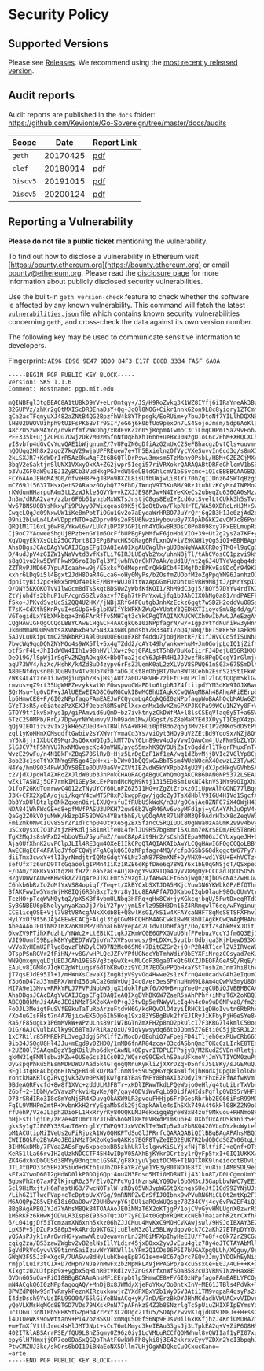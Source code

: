 # Security Policy

## Supported Versions

Please see [Releases](https://github.com/Kevionte/Go-Sovereign/releases). We recommend using the [most recently released version](https://github.com/Kevionte/Go-Sovereign/releases/latest).

## Audit reports

Audit reports are published in the `docs` folder: https://github.com/Kevionte/Go-Sovereign/tree/master/docs/audits 

| Scope | Date | Report Link |
| ------- | ------- | ----------- |
| `geth` | 20170425 | [pdf](https://github.com/Kevionte/Go-Sovereign/blob/master/docs/audits/2017-04-25_Geth-audit_Truesec.pdf) |
| `clef` | 20180914 | [pdf](https://github.com/Kevionte/Go-Sovereign/blob/master/docs/audits/2018-09-14_Clef-audit_NCC.pdf) |
| `Discv5` | 20191015 | [pdf](https://github.com/Kevionte/Go-Sovereign/blob/master/docs/audits/2019-10-15_Discv5_audit_LeastAuthority.pdf) |
| `Discv5` | 20200124 | [pdf](https://github.com/Kevionte/Go-Sovereign/blob/master/docs/audits/2020-01-24_DiscV5_audit_Cure53.pdf) |

## Reporting a Vulnerability

**Please do not file a public ticket** mentioning the vulnerability.

To find out how to disclose a vulnerability in Ethereum visit [https://bounty.ethereum.org](https://bounty.ethereum.org) or email bounty@ethereum.org. Please read the [disclosure page](https://github.com/Kevionte/Go-Sovereign/security/advisories?state=published) for more information about publicly disclosed security vulnerabilities.

Use the built-in `geth version-check` feature to check whether the software is affected by any known vulnerability. This command will fetch the latest [`vulnerabilities.json`](https://geth.ethereum.org/docs/vulnerabilities/vulnerabilities.json) file which contains known security vulnerabilities concerning `geth`, and cross-check the data against its own version number.

The following key may be used to communicate sensitive information to developers.

Fingerprint: `AE96 ED96 9E47 9B00 84F3 E17F E88D 3334 FA5F 6A0A`

```
-----BEGIN PGP PUBLIC KEY BLOCK-----
Version: SKS 1.1.6
Comment: Hostname: pgp.mit.edu

mQINBFgl3tgBEAC8A1tUBkD9YV+eLrOmtgy+/JS/H9RoZvkg3K1WZ8IYfj6iIRaYneAk3Bp1
82GUPVz/zhKr2g0tMXIScDR3EnaDsY+Qg+JqQl8NOG+Cikr1nnkG2on9L8c8yiqry1ZTCmYM
qCa2acTFqnyuXJ482aZNtB4QG2BpzfhW4k8YThpegk/EoRUim+y7buJDtoNf7YILlhDQXN8q
lHB02DWOVUihph9tUIFsPK6BvTr9SIr/eG6j6k0bfUo9pexOn7LS4SojoJmsm/5dp6AoKlac
48cZU5zwR9AYcq/nvkrfmf2WkObg/xRdEvKZzn05jRopmAIwmoC3CiLmqCHPmT5a29vEob/y
PFE335k+ujjZCPOu7OwjzDk7M0zMSfnNfDq8bXh16nn+ueBxJ0NzgD1oC6c2PhM+XRQCXCho
yI8vbfp4dGvCvYqvQAE1bWjqnumZ/7vUPgZN6gDfiAzG2mUxC2SeFBhacgzDvtQls+uuvm+F
nQOUgg2Hh8x2zgoZ7kqV29wjaUPFREuew7e+Th5BxielnzOfVycVXeSuvvIn6cd3g/s8mX1c
2kLSXJR7+KdWDrIrR5Az0kwAqFZt6B6QTlDrPswu3mxsm5TzMbny0PsbL/HBM+GZEZCjMXxB
8bqV2eSaktjnSlUNX1VXxyOxXA+ZG2jwpr51egi57riVRXokrQARAQABtDRFdGhlcmV1bSBG
b3VuZGF0aW9uIEJ1ZyBCb3VudHkgPGJvdW50eUBldGhlcmV1bS5vcmc+iQIcBBEBCAAGBQJa
FCY6AAoJEHoMA3Q0/nfveH8P+gJBPo9BXZL8isUfbUWjwLi81Yi70hZqIJUnz64SWTqBzg5b
mCZ69Ji5637THsxQetS2ARabz0DybQ779FhD/IWnqV9T3KuBM/9RzJtuhLzKCyMrAINPMo28
rKWdunHHarpuR4m3tL2zWJkle5QVYb+vkZXJJE98PJw+N4IYeKKeCs2ubeqZu636GA0sMzzB
Jn3m/dRRA2va+/zzbr6F6b51ynzbMxWKTsJnstjC8gs8EeI+Zcd6otSyelLtCUkk3h5sTvpV
Wv67BNSU0BYsMkxyFi9PUyy07Wixgeas89K5jG1oOtDva/FkpRHrTE/WA5OXDRcLrHJM+SwD
CwqcLQqJd09NxwUW1iKeBmPptTiOGu1Gv2o7aEyoaWrHRBO7JuYrQrj6q2B3H1Je0zjAd2qt
09ni2bLwLn4LA+VDpprNTO+eZDprv09s2oFSU6NwziHybovu0y7X4pADGkK2evOM7c86PohX
QRQ1M1T16xLj6wP8/Ykwl6v/LUk7iDPXP3GPILnh4YOkwBR3DsCOPn8098xy7FxEELmupRzt
Cj9oC7YAoweeShgUjBPzb+nGY1m6OcFfbUPBgFyMMfwF6joHbiVIO+39+Ut2g2ysZa7KF+yp
XqVDqyEkYXsOLb25OC7brt8IJEPgBPwcHK5GNag6RfLxnQV+iVZ9KNH1yQgSiQI+BBMBAgAo
AhsDBgsJCAcDAgYVCAIJCgsEFgIDAQIeAQIXgAUCWglh+gUJBaNgWAAKCRDojTM0+l9qCgQ2
D/4udJpV4zGIZW1yNaVvtd3vfKsTLi7GIRJLUBqVb2Yx/uhnN8jTl/tAhCVosCQ1pzvi9kMl
s8qO1vu2kw5EWFFkwK96roI8pTql3VIjwhRVQrCkR7oAk/eUd1U/nt2q6J4UTYeVgqbq4dsI
ZZTRyPJMD667YpuAIcaah+w9j/E5xksYQdMeprnDrQkkBCb4FIMqfDzBPKvEa8DcQr949K85
kxhr6LDq9i5l4Egxt2JdH8DaR4GLca6+oHy0MyPs/bZOsfmZUObfM2oZgPpqYM96JanhzO1j
dpnItyBii2pc+kNx5nMOf4eikE/MBv+WUJ0TttWzApGGmFUzDhtuEvRH9NBjtJ/pMrYspIGu
O/QNY5KKOKQTvVIlwGcm8dTsSkqtBDSUwZyWbfKfKOI1/RhM9dC3gj5/BOY57DYYV4rdTK01
ZtYjuhdfs2bhuP1uF/cgnSSZlv8azvf7Egh7tHPnYxvLjfq1bJAhCIX0hNg0a81/ndPAEFky
fSko+JPKvdSvsUcSi2QQ4U2HX//jNBjXRfG4F0utgbJnhXzEckz6gqt7wSDZH2oddVuO8Ssc
T7sK+CdXthSKnRyuI+sGUpG+6glpKWIfYkWFKNZWuQ+YUatY3QEDHXTIioycSmV8p4d/g/0S
V6TegidLxY8bXMkbqz+3n6FArRffv5MH7qt3cYkCPgQTAQIAKAUCWCXhOwIbAwUJAeEzgAYL
CQgHAwIGFQgCCQoLBBYCAwECHgECF4AACgkQ6I0zNPpfagrN/w/+Igp3vtYdNunikw3yHnYf
Jkm0MmaMDUM9mtsaXVN6xb9n25N3Xa3GWCpmdsbYZ8334tI/oQ4/NHq/bEI5WFH5F1aFkMkm
5AJVLuUkipCtmCZ5NkbRPJA9l0uNUUE6uuFXBhf4ddu7jb0jMetRF/kifJHVCCo5fISUNhLp
7bwcWq9qgDQNZNYMOo4s9WX5Tl+5x4gTZdd2/cAYt49h/wnkw+huM+Jm0GojpLqIQ1jZiffm
otf5rF4L+JhIIdW0W4IIh1v9BhHVllXw+z9oj0PALstT5h8/DuKoIiirFJ4DejU85GR1KKAS
DeO19G/lSpWj1rSgFv2N2gAOxq0X+BbQTua2jdcY6JpHR4H1JJ2wzfHsHPgDQcgY1rGlmjVF
aqU73WV4/hzXc/HshK/k4Zd8uD4zypv6rFsZ3UemK0aL2zXLVpV8SPWQ61nS03x675SmDlYr
A80ENfdqvsn00JQuBVIv4Tv0Ub7NfDraDGJCst8rObjBT/0vnBWTBCebb2EsnS2iStIFkWdz
/WXs4L4Yzre1iJwqRjiuqahZR5jHsjAUf2a0O29HVHE7zlFtCFmLPClml2lGQfQOpm5klGZF
rmvus+qZ9rt35UgWHPZezykkwtWrFOwspwuCWaPDto6tgbRJZ4ftitpdYYM3dKW9IGJXBwrt
BQrMsu+lp0vDF+yJAlUEEwEIAD8CGwMGCwkIBwMCBhUIAgkKCwQWAgMBAh4BAheAFiEErpbt
lp5HmwCE8+F/6I0zNPpfagoFAmEAEJwFCQycmLgACgkQ6I0zNPpfagpWoBAAhOcbMAUw6Zt0
GYzT3sR5/c0iatezPzXEXJf9ebzR8M5uPElXcxcnMx1dvXZmGPXPJKCPa99WCu1NZYy8F+Wj
GTOY9tfIkvSxhys1p/giPAmvid6uQmD+bz7ivktnyzCkDWfMA+l8lsCSEqVlaq6y5T+a6SWB
6TzC2S0MPb/RrC/7DpwyrNYWumvyVJh09adm1Mw/UGgst/sZ8eMaRYEd3X0yyT1CBpX4zp2E
qQj9IEOTizvzv1x2jkHe5ZUeU3+nTBNlhSA+WFHUi0pfBdo2qog3Mv2EC1P2qMKoSdD5tPbA
zql1yKoHHnXOMsqdftGwbiv2sYXWvrYvmaCd3Ys/viOyt3HOy9uV2ZEtBd9Yqo9x/NZj8QMA
nY5k8jjrIXbUC89MqrJsQ6xxWQIg5ikMT7DvY0Ln89ev4oJyVvwIQAwCm4jUzFNm9bZLYDOP
5lGJCV7tF5NYVU7NxNM8vescKc40mVNK/pygS5mxhK9QYOUjZsIv8gddrl1TkqrFMuxFnTyN
WvzE29wFu/n4N1DkF+ZBqS70SlRvB+Hjz5LrDgEzF1Wf1eA/wq1dZbvMjjDVIc2VGlYp8Cp2
8ob23c1seTtYXTNYgSR5go4EpH+xi+bIWv01bQQ9xGwBbT5sm4WUeWOcmX4QewzLZ3T/wK9+
N4Ye/hmU9O34FwWJOY58EIe0OUV0aGVyZXVtIEZvdW5kYXRpb24gU2VjdXJpdHkgVGVhbSA8
c2VjdXJpdHlAZXRoZXJldW0ub3JnPokCHAQRAQgABgUCWhQmOgAKCRB6DAN0NP5372LSEACT
wZk1TASWZj5QF7rmkIM1GEyBxLE+PundNcMgM9Ktj1315ED8SmiukNI4knVS1MY99OIgXhQl
D1foF2GKdTomrwwC4012zTNyUYCY60LnPZ6Z511HG+rZgZtZrbkz0IiUpwAlhGQND77lBqem
J3K+CFX2XpDA/ojui/kqrY4cwMT5P8xPJkwgpRgw/jgdcZyJTsXdHblV9IGU4H1Vd1SgcfAf
Db3YxDUlBtzlp0NkZqxen8irLIXUQvsfuIfRUbUSkWoK/n3U/gOCajAe8ZNF07iX4OWjH4Sw
NDA841WhFWcGE+d8+pfMVfPASU3UPKH72uw86b2VgR46Av6voyMFd1pj+yCA+YAhJuOpV4yL
QaGg2Z0kVOjuNWK/kBzp1F58DWGh4YBatbhE/UyQOqAAtR7lNf0M3QF9AdrHTxX8oZeqVW3V
Fmi2mk0NwCIUv8SSrZr1dTchp04OtyXe5gZBXSfzncCSRQIUDC8OgNWaOzAaUmK299v4bvye
uSCxOysxC7Q1hZtjzFPKdljS81mRlYeUL4fHlJU9R57bg8mriSXLmn7eKrSEDm/EG5T8nRx7
TgX2MqJs8sWFxD2+bboVEu75yuFmZ//nmCBApAit9Hr2/sCshGIEpa9MQ6xJCYUxyqeJH+Cc
Aja0UfXhnK2uvPClpJLIl4RE3gm4OXeE1IkCPgQTAQIAKAIbAwYLCQgHAwIGFQgCCQoLBBYC
AwECHgECF4AFAloJYfoFCQWjYFgACgkQ6I0zNPpfagr4MQ//cfp3GSbSG8dkqgctW67Fy7cQ
diiTmx3cwxY+tlI3yrNmdjtrIQMzGdqtY6LNz7aN87F8mXNf+DyVHX9+wd1Y8U+E+hVCTzKC
sefUfxTz6unD9TTcGqaoelgIPMn4IiKz1RZE6eKpfDWe6q78W1Y6x1bE0qGNSjqT/QSxpezF
E/OAm/t8RRxVxDtqz8LfH2zLea5zaC+ADj8EqgY9vX9TQa4DyVV8MgOyECCCadJQCD5O5hIA
B2gVDWwrAUw+KBwskXZ7Iq4reJTKLEmt5z9zgtJ/fABwaCFt66ojwg0/RjbO9cNA3ZwHLGwU
C6hkb6bRzIoZoMfYxVS84opiqf/Teq+t/XkBYCxbSXTJDA5MKjcVuw3N6YKWbkGP/EfQThe7
BfAKFwwIw5YmsWjHK8IQj6R6hBxzTz9rz8y1Lu8EAAFfA7OJKaboI2qbOlauH98OuOUmVtr1
TczHO+pTcgWVN0ytq2/pX5KBf4vbmULNbg3HFRq+gHx8CW+jyXGkcqjbgU/5FwtDxeqRTdGJ
SyBGNBEU6pBNolyynyaKaaJjJ/biY27pvjymL5rlz95BH3Dn16Z4RRmqwlT6eq/wFYginujg
CCE1icqOSE+Vjl7V8tV8AcgANkXKdbBE+Q8wlKsGI/kS1w4XFAYcaNHFT8qNeS8TSFXFhvU8
HylYxO79t56JAj4EEwECACgFAlgl3tgCGwMFCQHhM4AGCwkIBwMCBhUIAgkKCwQWAgMBAh4B
AheAAAoJEOiNMzT6X2oKmUMP/0hnaL6bVyepAq2LIdvIUbHfagt/Oo/KVfZs4bkM+xJOitJR
0kwZV9PTihXFdzhL/YNWc2+LtEBtKItqkJZKmWC0E6OPXGVuU6hfFPebuzVccYJfm0Q3Ej19
VJI9Uomf59Bpak8HYyEED7WVQjoYn7XVPsonwus/9+LDX+c5vutbrUdbjga3KjHbewD93X4O
wVVoXyHEmU2Plyg8qvzFbNDylCWO7N2McO6SN6+7DitGZGr2+jO+P2R4RT1cnl2V3IRVcWZ0
OTspPSnRGVr2fFiHN/+v8G/wHPLQcJZFvYPfUGNdcYbTmhWdiY0bEYXFiNrgzCCsyad7eKUR
WN9QmxqmyqLDjUEDJCAh19ES6Vg3tqGwXk+uNUCoF30ga0TxQt6UXZJDEQFAGeASQ/RqE/q1
EAuLv8IGM8o7IqKO2pWfLuqsY6dTbKBwDzz9YOJt7EOGuPPQbHxaYStTushZmJnm7hi8lhVG
jT7qsEJdE95Il+I/mHWnXsCevaXjZugBiyV9yvOq4Hwwe2s1zKfrnQ4u0cadvGAh2eIqum7M
Y3o6nD47aJ3YmEPX/WnhI56bACa2GmWvUwjI4c0/er3esSPYnuHnM9L8Am4qQwMVSmyU80tC
MI7A9e13Mvv+RRkYFLJ7PVPdNpbW5jqX1doklFpKf6/XM+B+ngYneU+zgCUBiQJVBBMBCAA/
AhsDBgsJCAcDAgYVCAIJCgsEFgIDAQIeAQIXgBYhBK6W7ZaeR5sAhPPhf+iNMzT6X2oKBQJh
ABCQBQkMnJi4AAoJEOiNMzT6X2oKAv0P+gJ3twBp5efNWyVLcIg4h4cOo9uD0NPvz8/fm2gX
FoOJL3MeigtPuSVfE9kuTaTuRbArzuFtdvH6G/kcRQvOlO4zyiIRHCk1gDHoIvvtn6RbRhVm
/Xo4uGIsFHst7n4A7BjicwEK5Op6Ih5Hoq19xz83YSBgBVk2fYEJIRyJiKFbyPjH0eSYe8v+
Ra5/F85ugLx1P6mMVkW+WPzULns89riW7BGTnZmXFHZp8nO2pkUlcI7F3KRG7l4kmlC50ox6
DiG/6AJCVulbAClky9C68TmJ/R1RazQxU/9IqVywsydq66tbJQbm5Z7GEti0C5jjbSRJL2oT
1xC7Rilr85PMREkPL3vegJdgj5PKlffZ/MocD/0EohiQ7wFpejFD4iTljeh0exRUwCRb6655
9ib34JSQgU8Hl4JJu+mEgd9v0ZHD0/1mMD6fnAR84zca+O3cdASbnQmzTOKcGzLIrkE8TEnU
+2UZ8Ol7SAAqmBgzY1gKOilUho6dkyCAwNL+QDpvrITDPLEFPsjyB/M2KudZSVEn+Rletju1
qkMW31qFMNlsbwzMZw+0USeGcs31Cs0B2/WQsro99CExlhS9auUFkmoVjJmYVTIYOM0zuPa4
OyGspqPhRu5hEsmMDPDWD7Aad5k4GTqogQNnuKyRliZjXXrDZqFD5nfsJSL8Ky/sJGEMuQIN
BFgl3tgBEACbgq6HTN5gEBi0lkD/MafInmNi+59U5gRGYqk46WlfRjhHudXjDpgD0lolGb4h
YontkMaKRlCg2Rvgjvk3Zve0PKWjKw7gr8YBa9fMFY8BhAXI32OdyI9rFhxEZFfWAfwKVmT1
9BdeAQRFvcfd+8w8f1XVc+zddULMJFBTr+xKDlIRWwTkdLPQeWbjo0eHl/g4tuLiLrTxVbnj
26bf+2+1DbM/w5VavzPrkviHqvKe/QP/gay4QDViWvFgLb90idfAHIdsPgflp0VDS5rVHFL6
D73rSRdIRo3I8c8mYoNjSR4XDuvgOkAKW9LR3pvouFHHjp6Fr0GesRbrbb2EG66iPsR99MQ7
FqIL9VMHPm2mtR+XvbnKkH2rYyEqaMbSdk29jGapkAWle4sIhSKk749A4tGkHl08KZ2N9o6G
rfUehP/V2eJLaph2DioFL1HxRryrKy80QQKLMJRekxigq8greW8xB4zuf9Mkuou+RHNmo8Pe
bHjFstLigiD6/zP2e+4tUmrT0/JTGOShoGMl8Rt0VRxdPImKun+4LOXbfOxArOSkY6i35+gs
gkkSy1gTJE0BY3S9auT6+YrglY/TWPQ9IJxWVOKlT+3WIp5wJu2bBKQ420VLqDYzkoWytel/
bM1ACUtipMiIVeUs2uFiRjpzA1Wy0QHKPTdSuGlJPRrfcQARAQABiQIlBBgBAgAPAhsMBQJa
CWIIBQkFo2BYAAoJEOiNMzT6X2oKgSwQAKKs7BGF8TyZeIEO2EUK7R2bdQDCdSGZY06tqLFg
3IHMGxDMb/7FVoa2AEsFgv6xpoebxBB5zkhUk7lslgxvKiSLYjxfNjTBltfiFJ+eQnf+OTs8
KeR51lLa66rvIH2qUzkNDCCTF45H4wIDpV05AXhBjKYkrDCrtey1rQyFp5fxI+0IQ1UKKXvz
ZK4GdxhxDbOUSd38MYy93nqcmclGSGK/gF8XiyuVjeifDCM6+T1NQTX0K9lneidcqtBDvlgg
JTLJtQPO33o5EHzXSiud+dKth1uUhZOFEaYRZoye1YE3yB0TNOOE8fXlvu8iuIAMBSDL9ep6
sEIaXYwoD60I2gHdWD0lkP0DOjGQpi4ouXM3Edsd5MTi0MDRNTij431kn8T/D0LCgmoUmYYM
BgbwFhXr67axPZlKjrqR0z3F/Elv0ZPPcVg1tNznsALYQ9Ovl6b5M3cJ5GapbbvNWC7yEE1q
Scl9HiMxjt/H6aPastH63/7wcN0TslW+zRBy05VNJvpWGStQXcngsSUeJtI1Gd992YNjUJq4
/Lih6Z1TlwcFVap+cTcDptoUvXYGg/9mRNNPZwErSfIJ0Ibnx9wPVuRN6NiCLOt2mtKp2F1p
M6AOQPpZ85vEh6I8i6OaO0w/Z0UHBwvpY6jDUliaROsWUQsqz78Z34CVj4cy6vPW2EF4iQIl
BBgBAgAPBQJYJd7YAhsMBQkB4TOAAAoJEOiNMzT6X2oKTjgP/1ojCVyGyvHMLUgnX0zwrR5Q
1M5RKFz6kHwKjODVLR3Isp8I935oTQt3DY7yFDI4t0GqbYRQMtxcNEb7maianhK2trCXfhPs
6/L04igjDf5iTcmzamXN6xnh5xkz06hZJJCMuu4MvKxC9MQHCVKAwjswl/9H9JqIBXAY3E2l
LpX5P+5jDZuPxS86p3+k4Rrdp9KTGXjiuEleM3zGlz5BLWydqovOck7C2aKh27ETFpDYY0z3
yQ5AsPJyk1rAr0wrH6+ywmwWlzuQewavnrLnJ2M8iMFXpIhyHeEIU/f7o8f+dQk72rZ9CGzd
cqig2za/BS3zawZWgbv2vB2elNsIllYLdir45jxBOxx2yvJvEuu4glz78y4oJTCTAYAbMlle
5gVdPkVcGyvvVS9tinnSaiIzuvWrYHKWll1uYPm2Q1CDs06P5I7bUGAXpgQLUh/XQguy/0sX
GWqW3FS5JzP+XgcR/7UASvwBdHylubKbeqEpB7G1s+m+8C67qOrc7EQv3Jmy1YDOkhEyNig1
rmjplLuir3tC1X+D7dHpn7NJe7nMwFx2b2MpMkLA9jPPAGPp/ekcu5sxCe+E0J/4UF++K+CR
XIxgtzU2UJfp8p9x+ygbx5qHinR0tVRdIzv3ZnGsXrfxnWfSOaB582cU3VRN9INzHHax8ETa
QVDnGO5uQa+FiQI8BBgBCAAmAhsMFiEErpbtlp5HmwCE8+F/6I0zNPpfagoFAmEAELYFCQyc
mN4ACgkQ6I0zNPpfagoqAQ/+MnDjBx8JWMd/XjeFoYKx/Oo0ntkInV+ME61JTBls4PdVk+TB
8PWZdPQHw9SnTvRmykFeznXIRzuxkowjrZYXdPXBxY2b1WyD5V3Ati1TM9vqpaR4osyPs2xy
I4dzDssh9YvUsIRL99O04/65lGiYeBNuACq+yK/7nD/ErzBkDYJHhMCdadbVWUACxvVIDvro
yQeVLKMsHqMCd8BTGD7VDs79NXskPnN77pAFnkzS4Z2b8SNzrlgTc5pUiuZHIXPIpEYmsYzh
ucTU6uI3dN1PbSFHK5tG2pHb4ZrPxY3L20Dgc2Tfu5/SDApZzwvvKTqjdO891MEJ++H+ssOz
i4O1UeWKs9owWttan9+PI47ozBSKOTxmMqLSQ0f56Np9FJsV0ilGxRKfjhzJ4KniOMUBA7mP
+m+TmXfVtthJred4sHlJMTJNpt+sCcT6wLMmyc3keIEAu33gsJj3LTpkEA2q+V+ZiP6Q8HRB
402ITklABSArrPSE/fQU9L8hZ5qmy0Z96z0iyILgVMLuRCCfQOMWhwl8yQWIIaf1yPI07xur
epy6lH7HmxjjOR7eo0DaSxQGQpThAtFGwkWkFh8yki8j3E42kkrxvEyyYZDXn2YcI3bpqhJx
PtwCMZUJ3kc/skOrs6bOI19iBNaEoNX5Dllm7UHjOgWNDQkcCuOCxucKano=
=arte
-----END PGP PUBLIC KEY BLOCK-----
```
